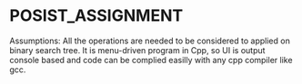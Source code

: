 # POSIST_ASSIGNMENT
Assumptions: All the operations are needed to be considered to applied on binary search tree.
It is menu-driven program in Cpp, so UI is output console based and code can be complied easilly with any cpp compiler like gcc.
